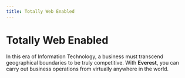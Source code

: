```yaml
---
title: Totally Web Enabled
---
```


# Totally Web Enabled


In this era of Information Technology, a business must transcend geographical  boundaries to be truly competitive. With **Everest**,  you can carry out business operations from virtually anywhere in the world.
